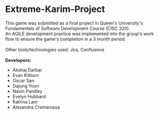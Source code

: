 # Extreme-Karim-Project
This game was submitted as a final project in Queen's University's Fundamentals of Software Development Course (CISC 320). <br />
An AGILE development practice was implemented into the group's work flow to ensure the game's completion in a 3 month period. <br />
<br />
Other tools/technologies used: Jira, Confluence <br />
<br />
<strong> Developers: </strong><br />
- Akshaj Darbar <br />
- Evan Kilburn <br />
- Oscar San <br />
- Dajung Yoon <br />
- Navin Pandley <br />
- Evelyn Hubbard <br />
- Katrina Lam <br />
- Alexandra Cramarossa <br />


